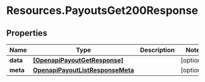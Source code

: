 # Resources.PayoutsGet200Response

## Properties

Name | Type | Description | Notes
------------ | ------------- | ------------- | -------------
**data** | [**[OpenapiPayoutGetResponse]**](OpenapiPayoutGetResponse.md) |  | [optional] 
**meta** | [**OpenapiPayoutListResponseMeta**](OpenapiPayoutListResponseMeta.md) |  | [optional] 


